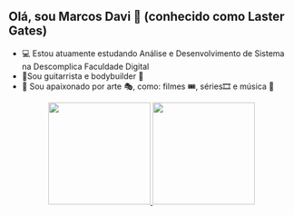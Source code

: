 ## Olá, sou Marcos Davi 👋 (conhecido como Laster Gates)
- 💻 Estou atuamente estudando Análise e Desenvolvimento de Sistema na Descomplica Faculdade Digital
- 🎸Sou guitarrista e bodybuilder 💪
- 🤘 Sou apaixonado por arte 🎭, como: filmes 🎟, séries🎞 e música 🎼

<div align="center">
  <a href="https://github.com/lastergates">
  <img height="180em" src="https://github-readme-stats.vercel.app/api?username=lastergates&show_icons=true&theme=dark&include_all_commits=true&count_private=true"/>
  <img height="180em" src="https://github-readme-stats.vercel.app/api/top-langs/?username=lastergates&layout=compact&langs_count=7&theme=dark"/>
</div>
